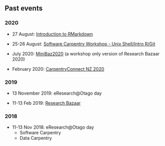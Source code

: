## Past events

### 2020

- 27 August: [Introduction to RMarkdown](https://otagocarpentries.github.io/2020-08-27-rmarkdown/)

- 25-26 August: [Software Carpentry Workshop - Unix Shell/Intro R/Git](https://otagocarpentries.github.io/2020-08-25-otago)

- July 2020: [MiniBaz2020](https://otagocarpentries.github.io/minibaz2020) (a workshop only version of Research Bazaar 2020)

- February 2020: [CarpentryConnect NZ 2020](https://tinyurl.com/carpentryconnectnz2020)

### 2019

- 13 November 2019: eResearch@Otago day

- 11-13 Feb 2019: [Research Bazaar](https://resbaz.github.io/resbaz2019/dunedin/)

### 2018

- 11-13 Nov 2018: eResearch@Otago day
    - Software Carpentry
    - Data Carpentry
